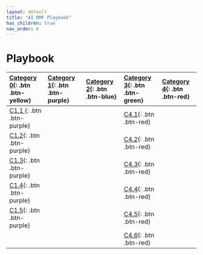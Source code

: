 ```yaml
---
layout: default
title: "AI RMF Playbook"
has_children: true
nav_order: 6
---
```


# Playbook

<div class="code-example" markdown="1">

[Category 0]([trustworthy](https://nistgov-my.sharepoint.com/:u:/g/personal/rmt1_nist_gov/EXDoe52lv9xLv95GjP551KMBrgVAv6SXlbh0EkUANBZKYA)){: .btn .btn-yellow}|[Category 1](playbook/map.html){: .btn .btn-purple}|[Category 2](measure){: .btn .btn-blue}|[Category 3](manage){: .btn .btn-green}|[Category 4](govern){: .btn .btn-red}|
|:------|:-------------|:------------------|:------|:------|
| [C1.1     ](context){: .btn .btn-purple} |  |  |[C4.1](http://example.com/){: .btn .btn-red}|
| [C1.2](http://example.com/){: .btn .btn-purple} |  |  |[C4.2](http://example.com/){: .btn .btn-red}|
| [C1.3](http://example.com/){: .btn .btn-purple} |  |   |[C4.3](http://example.com/){: .btn .btn-red}|
| [C1.4](http://example.com/){: .btn .btn-purple} |  |  |[C4.4](http://example.com/){: .btn .btn-red}|
| [C1.5](http://example.com/){: .btn .btn-purple} |  |  |[C4.5](http://example.com/){: .btn .btn-red}|
| |  |  |[C4.6](http://example.com/){: .btn .btn-red}|


</div>
